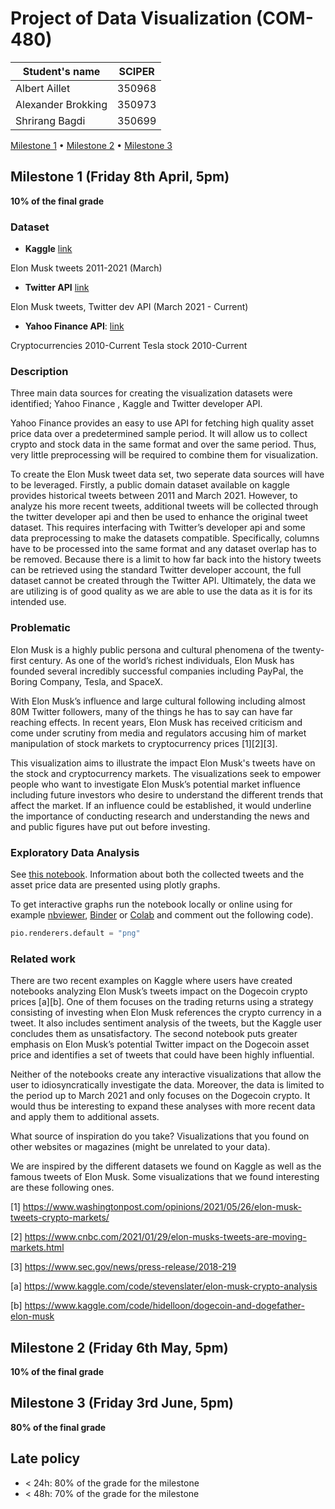 # Project of Data Visualization (COM-480)

| Student's name | SCIPER |
| -------------- | ------ |
| Albert Aillet | 350968 |
| Alexander Brokking | 350973 |
| Shrirang Bagdi | 350699 |

[Milestone 1](#milestone-1-friday-8th-april-5pm) • 
[Milestone 2](#milestone-2-friday-6th-may-5pm) • 
[Milestone 3](#milestone-3-friday-3rd-june-5pm)

## Milestone 1 (Friday 8th April, 5pm)

**10% of the final grade**

### Dataset

- **Kaggle** [link](https://www.kaggle.com/ayhmrba/elon-musk-tweets-2010-2021?select=2021.csv)

Elon Musk tweets 2011-2021 (March)    

- **Twitter API** [link](https://developer.twitter.com/en/docs/twitter-api)

Elon Musk tweets, Twitter dev API (March 2021 - Current)

- **Yahoo Finance API**: [link](https://pypi.org/project/yfinance/)

Cryptocurrencies 2010-Current 
Tesla stock 2010-Current

### Description

Three main data sources for creating the visualization datasets were identified; Yahoo Finance , Kaggle and Twitter developer API. 

Yahoo Finance provides an easy to use API for fetching high quality asset price data over a predetermined sample period. It will allow us to collect crypto and stock data in the same format and over the same period. Thus, very little preprocessing will be required to combine them for visualization. 

To create the Elon Musk tweet data set, two seperate data sources will have to be leveraged. Firstly, a public domain dataset available on kaggle provides historical tweets between 2011 and March 2021. However, to analyze his more recent tweets, additional tweets will be collected through the twitter developer api and then be used to enhance the original tweet dataset. This requires interfacing with Twitter’s developer api and some data preprocessing to make the datasets compatible. Specifically, columns have to be processed into the same format and any dataset overlap has to be removed. Because there is a limit to how far back into the history tweets can be retrieved using the standard Twitter developer account, the full dataset cannot be created through the Twitter API. Ultimately, the data we are utilizing is of good quality as we are able to use the data as it is for its intended use. 



### Problematic

Elon Musk is a highly public persona and cultural phenomena of the twenty-first century. As one of the world’s richest individuals, Elon Musk has founded several incredibly successful companies including PayPal, the Boring Company, Tesla, and SpaceX. 

With Elon Musk’s influence and large cultural following including almost 80M Twitter followers, many of the things he has to say can have far reaching effects. In recent years, Elon Musk has received criticism and come under scrutiny from media and regulators accusing him of market manipulation of stock markets to cryptocurrency prices [1][2][3]. 

This visualization aims to illustrate the impact Elon Musk's tweets have on the stock and cryptocurrency markets. The visualizations seek to empower people who want to investigate Elon Musk’s potential market influence including future investors who desire to understand the different trends that affect the market. If an influence could be established, it would underline the importance of conducting research and understanding the news and and public figures have put out before investing.  


### Exploratory Data Analysis

See [this notebook](exploration/data_exploration.ipynb). Information about both the collected tweets and the asset price data are presented using plotly graphs.

To get interactive graphs run the notebook locally or online using for example [nbviewer](https://nbviewer.org/), [Binder](https://mybinder.org/) or [Colab](https://colab.research.google.com/) and comment out the following code).
```python 
pio.renderers.default = "png"
``` 


### Related work

There are two recent examples on Kaggle where users have created notebooks analyzing Elon Musk’s tweets impact on the Dogecoin crypto prices [a][b]. One of them focuses on the trading returns using a strategy consisting of investing when Elon Musk references the crypto currency in a tweet. It also includes sentiment analysis of the tweets, but the Kaggle user concludes them as unsatisfactory. The second notebook puts greater emphasis on Elon Musk’s potential Twitter impact on the Dogecoin asset price and identifies a set of tweets that could have been highly influential. 

Neither of the notebooks create any interactive visualizations that allow the user to idiosyncratically investigate the data. Moreover, the data is limited to the period up to March 2021 and only focuses on the Dogecoin crypto. It would thus be interesting to expand these analyses with more recent data and apply them to additional assets. 



What source of inspiration do you take? Visualizations that you found on other websites or magazines (might be unrelated to your data).

We are inspired by the different datasets we found on Kaggle as well as the famous tweets of Elon Musk. Some visualizations that we found interesting are these following ones.  

[1] https://www.washingtonpost.com/opinions/2021/05/26/elon-musk-tweets-crypto-markets/

[2] https://www.cnbc.com/2021/01/29/elon-musks-tweets-are-moving-markets.html

[3] https://www.sec.gov/news/press-release/2018-219

[a] https://www.kaggle.com/code/stevenslater/elon-musk-crypto-analysis

[b] https://www.kaggle.com/code/hidelloon/dogecoin-and-dogefather-elon-musk

## Milestone 2 (Friday 6th May, 5pm)

**10% of the final grade**


## Milestone 3 (Friday 3rd June, 5pm)

**80% of the final grade**


## Late policy

- < 24h: 80% of the grade for the milestone
- < 48h: 70% of the grade for the milestone
